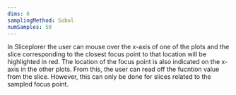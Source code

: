 ```yaml
---
dims: 6
samplingMethod: Sobol
numSamples: 50
---
```


In Sliceplorer the user can mouse over the x-axis of one of the plots and the
slice corresponding to the closest focus point to that location will be 
highlighted in red. The location of the focus point is also indicated on the
x-axis in the other plots. From this, the user can read off the fucntion value
from the slice. However, this can only be done for slices related to the 
sampled focus point.

